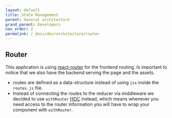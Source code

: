 ```yaml
---
layout: default
title: State Management
parent: General architecture
grand_parent: Developers
nav_order: 2
permalink: /_docs/dev/architecture/router
---
```


## Router
This application is using [react-router](https://reactrouter.com/) for the frontend routing. Is important to notice that we also have the backend serving the page and the assets.

- routes are defined as a data-structure instead of using `jsx` inside the `routes.js` file.
- Instead of connecting the routes to the reducer via middleware we decided to use `withRouter` [HOC](https://medium.com/@franleplant/react-higher-order-components-in-depth-cf9032ee6c3e) instead, which means whenever you need access to the router information you will have to wrap your component with `withRouter`.
